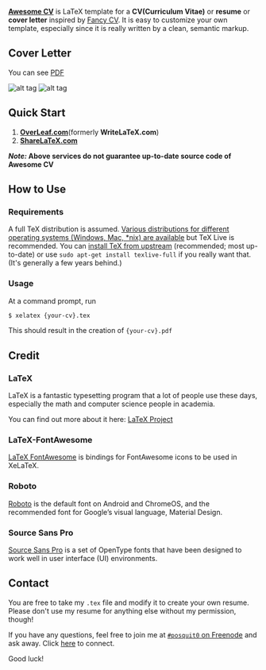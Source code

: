


[**Awesome CV**](https://github.com/posquit0/Awesome-CV) is LaTeX template for a **CV(Curriculum Vitae)** or **resume** or **cover letter** inspired by [Fancy CV](https://www.sharelatex.com/templates/cv-or-resume/fancy-cv). It is easy to customize your own template, especially since it is really written by a clean, semantic markup.


## Cover Letter
You can see [PDF](https://raw.githubusercontent.com/posquit0/Awesome-CV/master/examples/coverletter.pdf)

![alt tag](https://raw.githubusercontent.com/posquit0/Awesome-CV/master/examples/coverletter-0.png)
![alt tag](https://raw.githubusercontent.com/posquit0/Awesome-CV/master/examples/coverletter-1.png)

## Quick Start

1. [**OverLeaf.com**](https://www.overleaf.com/latex/templates/awesome-cv/tvmzpvdjfqxp)(formerly **WriteLaTeX.com**)
2. [**ShareLaTeX.com**](https://www.sharelatex.com/templates/cv-or-resume/awesome-cv)

**_Note:_ Above services do not guarantee up-to-date source code of Awesome CV**

## How to Use
### Requirements

A full TeX distribution is assumed.  [Various distributions for different operating systems (Windows, Mac, \*nix) are available](http://tex.stackexchange.com/q/55437) but TeX Live is recommended.
You can [install TeX from upstream](http://tex.stackexchange.com/q/1092) (recommended; most up-to-date) or use `sudo apt-get install texlive-full` if you really want that.  (It's generally a few years behind.)

### Usage

At a command prompt, run
```bash
$ xelatex {your-cv}.tex
```
This should result in the creation of ``{your-cv}.pdf``


## Credit
### LaTeX
LaTeX is a fantastic typesetting program that a lot of people use these days, especially the math and computer science people in academia.

You can find out more about it here: [LaTeX Project](http://www.latex-project.org)

### LaTeX-FontAwesome
[LaTeX FontAwesome](https://github.com/furl/latex-fontawesome) is bindings for FontAwesome icons to be used in XeLaTeX.

### Roboto
[Roboto](https://github.com/google/roboto) is the default font on Android and ChromeOS, and the recommended font for Google’s visual language, Material Design.

### Source Sans Pro
[Source Sans Pro](https://github.com/adobe-fonts/source-sans-pro) is a set of OpenType fonts that have been designed to work well in user interface (UI) environments.


## Contact
You are free to take my `.tex` file and modify it to create your own resume. Please don't use my resume for anything else without my permission, though!

If you have any questions, feel free to join me at [`#posquit0` on Freenode](irc://irc.freenode.net/posquit0) and ask away. Click [here](https://kiwiirc.com/client/irc.freenode.net/posquit0) to connect.

Good luck!

